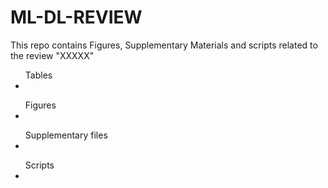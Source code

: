 # ML-DL-REVIEW
This repo contains Figures, Supplementary Materials and scripts related to the review "XXXXX"

<ul>Tables
<li></li>
</ul>

<ul>Figures
<li></li>
</ul>

<ul>Supplementary files
<li></li>
</ul>

<ul>Scripts
<li></li>
</ul>
